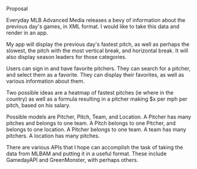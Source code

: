 Proposal

Everyday MLB Advanced Media releases a bevy of information about the previous day's games, in XML format. I would like to take this data and render in an app.

My app will display the previous day's fastest pitch, as well as perhaps the slowest, the pitch with the most vertical break, and horizontal break. It will also display season leaders for those categories.

Users can sign in and have favorite pitchers. They can search for a pitcher, and select them as a favorite. They can display their favorites, as well as various information about them.

Two possible ideas are a heatmap of fastest pitches (ie where in the country) as well as a formula resulting in a pitcher making $x per mph per pitch, based on his salary.

Possible models are Pitcher, Pitch, Team, and Location. A Pitcher has many pitches and belongs to one team. A Pitch belongs to one Pitcher, and belongs to one location. A Pitcher belongs to one team. A team has many pitchers. A location has many pitches.

There are various APIs that I hope can accomplish the task of taking the data from MLBAM and putting it in a useful format. These include GamedayAPI and GreenMonster, with perhaps others.